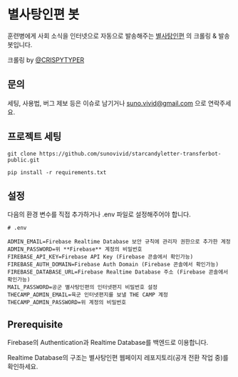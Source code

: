 # 별사탕인편 봇

훈련병에게 사회 소식을 인터넷으로 자동으로 발송해주는 [별사탕인편](https://star-candy-letter.netlify.app/) 의 크롤링 & 발송 봇입니다.

크롤링 by [@CRISPYTYPER](https://github.com/CRISPYTYPER)

## 문의

세팅, 사용법, 버그 제보 등은 이슈로 남기거나 suno.vivid@gmail.com 으로 연락주세요.

## 프로젝트 세팅

```
git clone https://github.com/sunovivid/starcandyletter-transferbot-public.git

pip install -r requirements.txt
```

## 설정

다음의 환경 변수를 직접 추가하거나 .env 파일로 설정해주어야 합니다.

```
# .env

ADMIN_EMAIL=Firebase Realtime Database 보안 규칙에 관리자 권한으로 추가한 계정
ADMIN_PASSWORD=위 **Firebase** 계정의 비밀번호
FIREBASE_API_KEY=Firebase API Key (Firebase 콘솔에서 확인가능)
FIREBASE_AUTH_DOMAIN=Firebase Auth Domain (Firebase 콘솔에서 확인가능)
FIREBASE_DATABASE_URL=Firebase Realtime Database 주소 (Firebase 콘솔에서 확인가능)
MAIL_PASSWORD=공군 별사탕인편의 인터넷편지 비밀번호 설정
THECAMP_ADMIN_EMAIL=육군 인터넷편지를 보낼 THE CAMP 계정
THECAMP_ADMIN_PASSWORD=위 계정의 비밀번호
```

## Prerequisite

Firebase의 Authentication과 Realtime Database를 백엔드로 이용합니다.

Realtime Database의 구조는 별사탕인편 웹페이지 레포지토리(공개 전환 작업 중)를 확인하세요.

